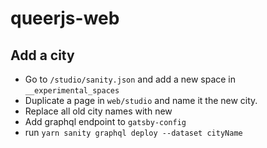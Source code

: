 # queerjs-web

## Add a city

- Go to `/studio/sanity.json` and add a new space in `__experimental_spaces`
- Duplicate a page in `web/studio` and name it the new city.
- Replace all old city names with new
- Add graphql endpoint to `gatsby-config`
- run `yarn sanity graphql deploy --dataset cityName`
